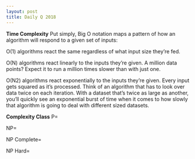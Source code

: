```yaml
---
layout: post
title: Daily Q 2018
---
```


**Time Complexity**
Put simply, Big O notation maps a pattern of how an algorithm will respond to a given set of inputs:

O(1) algorithms react the same regardless of what input size they’re fed. 

O(N) algorithms react linearly to the inputs they’re given.  A million data points? Expect it to run a million times slower than with just one.

O(N2) algorithms react exponentially to the inputs they’re given. Every input gets squared as it’s processed. Think of an algorithm that has to look over data twice on each iteration. With a dataset that’s twice as large as another, you’ll quickly see an exponential burst of time when it comes to how slowly that algorithm is going to deal with different sized datasets.

**Complexity Class**
P=

NP=

NP Complete=

NP Hard=